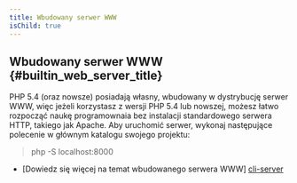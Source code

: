 ```yaml
---
title: Wbudowany serwer WWW
isChild: true
---
```


## Wbudowany serwer WWW {#builtin_web_server_title}

PHP 5.4 (oraz nowsze) posiadają własny, wbudowany w dystrybucję serwer WWW, więc jeżeli korzystasz z wersji
PHP 5.4 lub nowszej, możesz łatwo rozpocząć naukę programownaia bez instalacji standardowego serwera
HTTP, takiego jak Apache. Aby uruchomić serwer, wykonaj następujące polecenie w głównym katalogu
swojego projektu:

 > php -S localhost:8000

* [Dowiedz się więcej na temat wbudowanego serwera WWW] [cli-server]

[cli-server]: http://www.php.net/manual/pl/features.commandline.webserver.php
